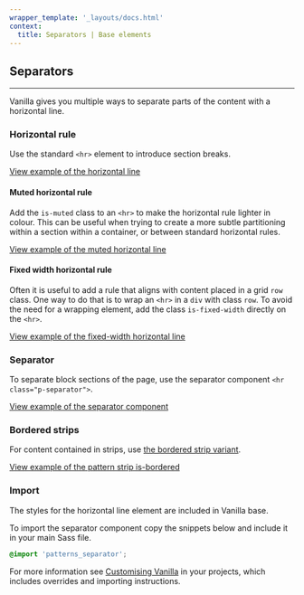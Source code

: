 ```yaml
---
wrapper_template: '_layouts/docs.html'
context:
  title: Separators | Base elements
---
```


## Separators

<hr>

Vanilla gives you multiple ways to separate parts of the content with a horizontal line.

### Horizontal rule

Use the standard `<hr>` element to introduce section breaks.

<div class="embedded-example"><a href="/docs/examples/base/hr/" class="js-example">
View example of the horizontal line
</a></div>

#### Muted horizontal rule

Add the `is-muted` class to an `<hr>` to make the horizontal rule lighter in colour.
This can be useful when trying to create a more subtle partitioning within a section within a container, or between standard horizontal rules.

<div class="embedded-example"><a href="/docs/examples/base/hr-muted/" class="js-example">
View example of the muted horizontal line
</a></div>

#### Fixed width horizontal rule

Often it is useful to add a rule that aligns with content placed in a grid `row` class. One way to do that is to wrap an `<hr>` in a `div` with class `row`. To avoid the need for a wrapping element, add the class `is-fixed-width` directly on the `<hr>`.

<div class="embedded-example"><a href="/docs/examples/base/hr-fixed-width/" class="js-example">
View example of the fixed-width horizontal line
</a></div>

### Separator

To separate block sections of the page, use the separator component `<hr class="p-separator">`.

<div class="embedded-example"><a href="/docs/examples/patterns/separator/" class="js-example">
View example of the separator component
</a></div>

### Bordered strips

For content contained in strips, use [the bordered strip variant](/docs/patterns/strip#bordered-strip).

<div class="embedded-example"><a href="/docs/examples/patterns/strips/is-bordered/" class="js-example">
View example of the pattern strip is-bordered
</a></div>

### Import

The styles for the horizontal line element are included in Vanilla base.

To import the separator component copy the snippets below and include it in your main Sass file.

```scss
@import 'patterns_separator';
```

For more information see [Customising Vanilla](/docs/customising-vanilla/) in your projects, which includes overrides and importing instructions.
